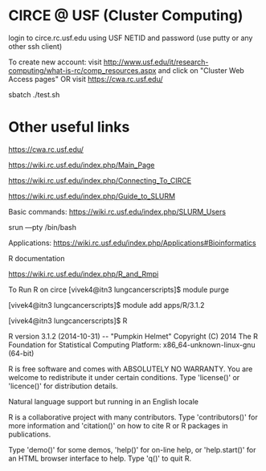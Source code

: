 # CIRCE @ USF (Cluster Computing)

login to circe.rc.usf.edu using USF NETID and password (use putty or any other ssh client)

To create new account: visit http://www.usf.edu/it/research-computing/what-is-rc/comp_resources.aspx and click on "Cluster Web Access pages" OR visit https://cwa.rc.usf.edu/

sbatch ./test.sh

Other useful links
=========================

https://cwa.rc.usf.edu/

https://wiki.rc.usf.edu/index.php/Main_Page

https://wiki.rc.usf.edu/index.php/Connecting_To_CIRCE

https://wiki.rc.usf.edu/index.php/Guide_to_SLURM

Basic commands: https://wiki.rc.usf.edu/index.php/SLURM_Users


srun —pty /bin/bash


Applications: https://wiki.rc.usf.edu/index.php/Applications#Bioinformatics

R documentation

https://wiki.rc.usf.edu/index.php/R_and_Rmpi


To Run R on circe
[vivek4@itn3 lungcancerscripts]$ module purge

[vivek4@itn3 lungcancerscripts]$ module add apps/R/3.1.2

[vivek4@itn3 lungcancerscripts]$ R


R version 3.1.2 (2014-10-31) -- "Pumpkin Helmet"
Copyright (C) 2014 The R Foundation for Statistical Computing
Platform: x86_64-unknown-linux-gnu (64-bit)

R is free software and comes with ABSOLUTELY NO WARRANTY.
You are welcome to redistribute it under certain conditions.
Type 'license()' or 'licence()' for distribution details.

  Natural language support but running in an English locale

R is a collaborative project with many contributors.
Type 'contributors()' for more information and
'citation()' on how to cite R or R packages in publications.

Type 'demo()' for some demos, 'help()' for on-line help, or
'help.start()' for an HTML browser interface to help.
Type 'q()' to quit R.



